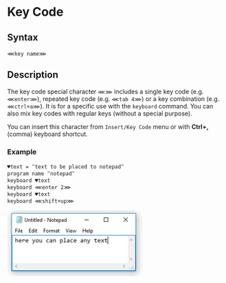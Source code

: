 # Key Code

## **Syntax**

```text
⋘key name⋙
```

## **Description**

The key code special character `⋘⋙` includes a single key code \(e.g. `⋘enter⋙`\), repeated key code \(e.g. `⋘tab 4⋙`\) or a key combination \(e.g. `⋘ctrl+a⋙`\). It is for a specific use with the `keyboard` command. You can also mix key codes with regular keys \(without a special purpose\).

You can insert this character from `Insert/Key Code` menu or with **Ctrl+,** \(comma\) keyboard shortcut.

### **Example**

```text
♥text = ‴text to be placed to notepad‴
program name ‴notepad‴
keyboard ♥text
keyboard ⋘enter 2⋙
keyboard ♥text
keyboard ⋘shift+up⋙
```

![img](../../.gitbook/assets/text.png)

